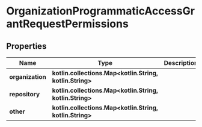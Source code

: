 
# OrganizationProgrammaticAccessGrantRequestPermissions

## Properties
Name | Type | Description | Notes
------------ | ------------- | ------------- | -------------
**organization** | **kotlin.collections.Map&lt;kotlin.String, kotlin.String&gt;** |  |  [optional]
**repository** | **kotlin.collections.Map&lt;kotlin.String, kotlin.String&gt;** |  |  [optional]
**other** | **kotlin.collections.Map&lt;kotlin.String, kotlin.String&gt;** |  |  [optional]



